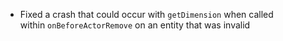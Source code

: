 

-   Fixed a crash that could occur with `getDimension` when called within `onBeforeActorRemove` on an entity that was invalid

